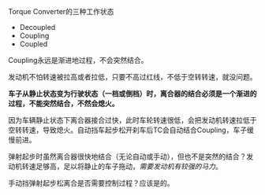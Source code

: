 Torque Converter的三种工作状态

- Decoupled
- Coupling
- Coupled

Coupling永远是渐进地过程，不会突然结合。

发动机不怕转速被拉高或者拉低，只要不高过红线，不低于空转转速，就没问题。

**车子从静止状态变为行驶状态（一档或倒档）时，离合器的结合必须是一个渐进的过程，不能突然结合，不然会熄火。**

因为车辆静止状态下离合器接合过快，此时车轮转速很低，会把发动机转速拉低于空转转速，导致熄火。自动挡车起步松开刹车后TC会自动结合Coupling，车子缓慢前进。

弹射起步时虽然离合器很快地结合（无论自动或手动），但也不是突然的结合？发动机转速足够高，足以将静止的车子拖动，*需要发动机有较强的马力*‌。

手动挡弹射起步松离合是否需要控制过程？应该是的。